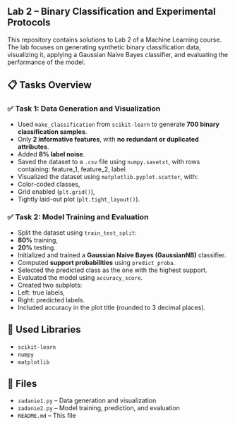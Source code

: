 ## Lab 2 – Binary Classification and Experimental Protocols

This repository contains solutions to Lab 2 of a Machine Learning course. The lab focuses on generating synthetic binary classification data, visualizing it, applying a Gaussian Naive Bayes classifier, and evaluating the performance of the model.

## 📋 Tasks Overview

### ✅ Task 1: Data Generation and Visualization
- Used `make_classification` from `scikit-learn` to generate **700 binary classification samples**.
- Only **2 informative features**, with **no redundant or duplicated attributes**.
- Added **8% label noise**.
- Saved the dataset to a `.csv` file using `numpy.savetxt`, with rows containing: feature_1, feature_2, label
- Visualized the dataset using `matplotlib.pyplot.scatter`, with:
- Color-coded classes,
- Grid enabled (`plt.grid()`),
- Tightly laid-out plot (`plt.tight_layout()`).

### ✅ Task 2: Model Training and Evaluation
- Split the dataset using `train_test_split`:
- **80%** training,
- **20%** testing.
- Initialized and trained a **Gaussian Naive Bayes (GaussianNB)** classifier.
- Computed **support probabilities** using `predict_proba`.
- Selected the predicted class as the one with the highest support.
- Evaluated the model using `accuracy_score`.
- Created two subplots:
- Left: true labels,
- Right: predicted labels.
- Included accuracy in the plot title (rounded to 3 decimal places).

## 🧰 Used Libraries
- `scikit-learn`
- `numpy`
- `matplotlib`

## 📁 Files
- `zadanie1.py` – Data generation and visualization
- `zadanie2.py` – Model training, prediction, and evaluation
- `README.md` – This file
